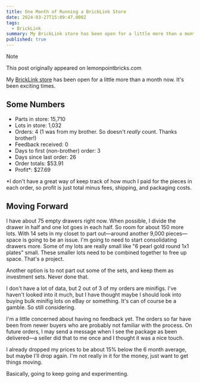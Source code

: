 ```yaml
---
title: One Month of Running a BrickLink Store
date: 2024-03-27T15:09:47.000Z
tags:
  - BrickLink
summary: My BrickLink store has been open for a little more than a month now. It's been exciting times.
published: true
---
```


> [!NOTE]
> This post originally appeared on lemonpointbricks.com

My [BrickLink store](https://store.bricklink.com/samwarnick&amp;utm_content=globalnav#/shop) has been open for a little more than a month now. It's been exciting times.

## Some Numbers

- Parts in store: 15,710
- Lots in store: 1,032
- Orders: 4 (1 was from my brother. So doesn't *really* count. Thanks brother!)
- Feedback received: 0
- Days to first (non-brother) order: 3
- Days since last order: 26
- Order totals: $53.91
- Profit*: $27.69

*I don't have a great way of keep track of how much I paid for the pieces in each order, so profit is just total minus fees, shipping, and packaging costs.

## Moving Forward

I have about 75 empty drawers right now. When possible, I divide the drawer in half and one lot goes in each half. So room for about 150 more lots. With 14 sets in my closet to part out—around another 9,000 pieces—space is going to be an issue. I'm going to need to start consolidating drawers more. Some of my lots are really small like "6 pearl gold round 1x1 plates" small. These smaller lots need to be combined together to free up space. That's a project.

Another option is to not part out some of the sets, and keep them as investment sets. Never done that.

I don't have a lot of data, but 2 out of 3 of my orders are minifigs. I've haven't looked into it much, but I have thought maybe I should look into buying bulk minifig lots on eBay or something. It's can of course be a gamble. So still considering.

I'm a little concerned about having no feedback yet. The orders so far have been from newer buyers who are probably not familiar with the process. On future orders, I may send a message when I see the package as been delivered—a seller did that to me once and I thought it was a nice touch.

I already dropped my prices to be about 15% below the 6 month average, but maybe I'll drop again. I'm not really in it for the money, just want to get things moving.

Basically, going to keep going and experimenting.
